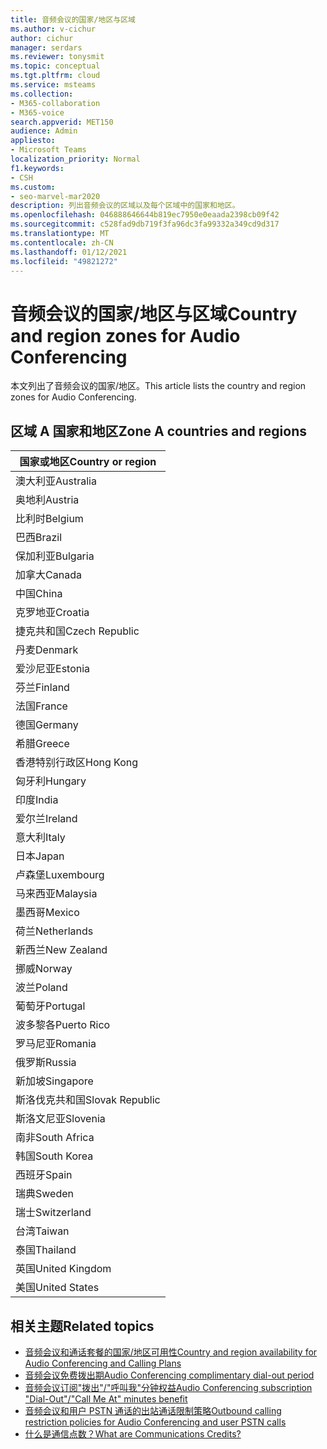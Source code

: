```yaml
---
title: 音频会议的国家/地区与区域
ms.author: v-cichur
author: cichur
manager: serdars
ms.reviewer: tonysmit
ms.topic: conceptual
ms.tgt.pltfrm: cloud
ms.service: msteams
ms.collection:
- M365-collaboration
- M365-voice
search.appverid: MET150
audience: Admin
appliesto:
- Microsoft Teams
localization_priority: Normal
f1.keywords:
- CSH
ms.custom:
- seo-marvel-mar2020
description: 列出音频会议的区域以及每个区域中的国家和地区。
ms.openlocfilehash: 046888646644b819ec7950e0eaada2398cb09f42
ms.sourcegitcommit: c528fad9db719f3fa96dc3fa99332a349cd9d317
ms.translationtype: MT
ms.contentlocale: zh-CN
ms.lasthandoff: 01/12/2021
ms.locfileid: "49821272"
---
```

# <a name="country-and-region-zones-for-audio-conferencing"></a><span data-ttu-id="c2956-103">音频会议的国家/地区与区域</span><span class="sxs-lookup"><span data-stu-id="c2956-103">Country and region zones for Audio Conferencing</span></span>

<span data-ttu-id="c2956-104">本文列出了音频会议的国家/地区。</span><span class="sxs-lookup"><span data-stu-id="c2956-104">This article lists the country and region zones for Audio Conferencing.</span></span>

## <a name="zone-a-countries-and-regions"></a><span data-ttu-id="c2956-105">区域 A 国家和地区</span><span class="sxs-lookup"><span data-stu-id="c2956-105">Zone A countries and regions</span></span>

|<span data-ttu-id="c2956-106">国家或地区</span><span class="sxs-lookup"><span data-stu-id="c2956-106">Country or region</span></span>    |
|-----|
|<span data-ttu-id="c2956-107">澳大利亚</span><span class="sxs-lookup"><span data-stu-id="c2956-107">Australia</span></span>  <br/> |
|<span data-ttu-id="c2956-108">奥地利</span><span class="sxs-lookup"><span data-stu-id="c2956-108">Austria</span></span>  <br/> |
|<span data-ttu-id="c2956-109">比利时</span><span class="sxs-lookup"><span data-stu-id="c2956-109">Belgium</span></span>  <br/> |
|<span data-ttu-id="c2956-110">巴西</span><span class="sxs-lookup"><span data-stu-id="c2956-110">Brazil</span></span>  <br/> |
|<span data-ttu-id="c2956-111">保加利亚</span><span class="sxs-lookup"><span data-stu-id="c2956-111">Bulgaria</span></span>  <br/> |
|<span data-ttu-id="c2956-112">加拿大</span><span class="sxs-lookup"><span data-stu-id="c2956-112">Canada</span></span>  <br/> |
|<span data-ttu-id="c2956-113">中国</span><span class="sxs-lookup"><span data-stu-id="c2956-113">China</span></span>  <br/> |
|<span data-ttu-id="c2956-114">克罗地亚</span><span class="sxs-lookup"><span data-stu-id="c2956-114">Croatia</span></span>  <br/> |
|<span data-ttu-id="c2956-115">捷克共和国</span><span class="sxs-lookup"><span data-stu-id="c2956-115">Czech Republic</span></span>  <br/> |
|<span data-ttu-id="c2956-116">丹麦</span><span class="sxs-lookup"><span data-stu-id="c2956-116">Denmark</span></span>  <br/> |
|<span data-ttu-id="c2956-117">爱沙尼亚</span><span class="sxs-lookup"><span data-stu-id="c2956-117">Estonia</span></span>  <br/> |
|<span data-ttu-id="c2956-118">芬兰</span><span class="sxs-lookup"><span data-stu-id="c2956-118">Finland</span></span>  <br/> |
|<span data-ttu-id="c2956-119">法国</span><span class="sxs-lookup"><span data-stu-id="c2956-119">France</span></span>  <br/> |
|<span data-ttu-id="c2956-120">德国</span><span class="sxs-lookup"><span data-stu-id="c2956-120">Germany</span></span>  <br/> |
|<span data-ttu-id="c2956-121">希腊</span><span class="sxs-lookup"><span data-stu-id="c2956-121">Greece</span></span>  <br/> |
|<span data-ttu-id="c2956-122">香港特别行政区</span><span class="sxs-lookup"><span data-stu-id="c2956-122">Hong Kong</span></span>  <br/> |
|<span data-ttu-id="c2956-123">匈牙利</span><span class="sxs-lookup"><span data-stu-id="c2956-123">Hungary</span></span>  <br/> |
|<span data-ttu-id="c2956-124">印度</span><span class="sxs-lookup"><span data-stu-id="c2956-124">India</span></span>  <br/> |
|<span data-ttu-id="c2956-125">爱尔兰</span><span class="sxs-lookup"><span data-stu-id="c2956-125">Ireland</span></span>  <br/> |
|<span data-ttu-id="c2956-126">意大利</span><span class="sxs-lookup"><span data-stu-id="c2956-126">Italy</span></span>  <br/> |
|<span data-ttu-id="c2956-127">日本</span><span class="sxs-lookup"><span data-stu-id="c2956-127">Japan</span></span>  <br/> |
|<span data-ttu-id="c2956-128">卢森堡</span><span class="sxs-lookup"><span data-stu-id="c2956-128">Luxembourg</span></span>  <br/> |
|<span data-ttu-id="c2956-129">马来西亚</span><span class="sxs-lookup"><span data-stu-id="c2956-129">Malaysia</span></span>  <br/> |
|<span data-ttu-id="c2956-130">墨西哥</span><span class="sxs-lookup"><span data-stu-id="c2956-130">Mexico</span></span>  <br/> |
|<span data-ttu-id="c2956-131">荷兰</span><span class="sxs-lookup"><span data-stu-id="c2956-131">Netherlands</span></span>  <br/> |
|<span data-ttu-id="c2956-132">新西兰</span><span class="sxs-lookup"><span data-stu-id="c2956-132">New Zealand</span></span>  <br/> |
|<span data-ttu-id="c2956-133">挪威</span><span class="sxs-lookup"><span data-stu-id="c2956-133">Norway</span></span>  <br/> |
|<span data-ttu-id="c2956-134">波兰</span><span class="sxs-lookup"><span data-stu-id="c2956-134">Poland</span></span>  <br/> |
|<span data-ttu-id="c2956-135">葡萄牙</span><span class="sxs-lookup"><span data-stu-id="c2956-135">Portugal</span></span>  <br/> |
|<span data-ttu-id="c2956-136">波多黎各</span><span class="sxs-lookup"><span data-stu-id="c2956-136">Puerto Rico</span></span>  <br/> |
|<span data-ttu-id="c2956-137">罗马尼亚</span><span class="sxs-lookup"><span data-stu-id="c2956-137">Romania</span></span>  <br/> |
|<span data-ttu-id="c2956-138">俄罗斯</span><span class="sxs-lookup"><span data-stu-id="c2956-138">Russia</span></span>  <br/> |
|<span data-ttu-id="c2956-139">新加坡</span><span class="sxs-lookup"><span data-stu-id="c2956-139">Singapore</span></span>  <br/> |
|<span data-ttu-id="c2956-140">斯洛伐克共和国</span><span class="sxs-lookup"><span data-stu-id="c2956-140">Slovak Republic</span></span>  <br/> |
|<span data-ttu-id="c2956-141">斯洛文尼亚</span><span class="sxs-lookup"><span data-stu-id="c2956-141">Slovenia</span></span>  <br/> |
|<span data-ttu-id="c2956-142">南非</span><span class="sxs-lookup"><span data-stu-id="c2956-142">South Africa</span></span>  <br/> |
|<span data-ttu-id="c2956-143">韩国</span><span class="sxs-lookup"><span data-stu-id="c2956-143">South Korea</span></span>  <br/> |
|<span data-ttu-id="c2956-144">西班牙</span><span class="sxs-lookup"><span data-stu-id="c2956-144">Spain</span></span>  <br/> |
|<span data-ttu-id="c2956-145">瑞典</span><span class="sxs-lookup"><span data-stu-id="c2956-145">Sweden</span></span>  <br/> |
|<span data-ttu-id="c2956-146">瑞士</span><span class="sxs-lookup"><span data-stu-id="c2956-146">Switzerland</span></span>  <br/> |
|<span data-ttu-id="c2956-147">台湾</span><span class="sxs-lookup"><span data-stu-id="c2956-147">Taiwan</span></span>  <br/> |
|<span data-ttu-id="c2956-148">泰国</span><span class="sxs-lookup"><span data-stu-id="c2956-148">Thailand</span></span>  <br/> |
|<span data-ttu-id="c2956-149">英国</span><span class="sxs-lookup"><span data-stu-id="c2956-149">United Kingdom</span></span>  <br/> |
|<span data-ttu-id="c2956-150">美国</span><span class="sxs-lookup"><span data-stu-id="c2956-150">United States</span></span>  <br/> |

## <a name="related-topics"></a><span data-ttu-id="c2956-151">相关主题</span><span class="sxs-lookup"><span data-stu-id="c2956-151">Related topics</span></span>

- [<span data-ttu-id="c2956-152">音频会议和通话套餐的国家/地区可用性</span><span class="sxs-lookup"><span data-stu-id="c2956-152">Country and region availability for Audio Conferencing and Calling Plans</span></span>](country-and-region-availability-for-audio-conferencing-and-calling-plans/country-and-region-availability-for-audio-conferencing-and-calling-plans.md)
- [<span data-ttu-id="c2956-153">音频会议免费拨出期</span><span class="sxs-lookup"><span data-stu-id="c2956-153">Audio Conferencing complimentary dial-out period</span></span>](complimentary-dial-out-period.md)
- [<span data-ttu-id="c2956-154">音频会议订阅"拨出"/"呼叫我"分钟权益</span><span class="sxs-lookup"><span data-stu-id="c2956-154">Audio Conferencing subscription "Dial-Out"/"Call Me At" minutes benefit</span></span>](audio-conferencing-subscription-dial-out.md)
- [<span data-ttu-id="c2956-155">音频会议和用户 PSTN 通话的出站通话限制策略</span><span class="sxs-lookup"><span data-stu-id="c2956-155">Outbound calling restriction policies for Audio Conferencing and user PSTN calls</span></span>](outbound-calling-restriction-policies.md)
- [<span data-ttu-id="c2956-156">什么是通信点数？</span><span class="sxs-lookup"><span data-stu-id="c2956-156">What are Communications Credits?</span></span>](what-are-communications-credits.md)
